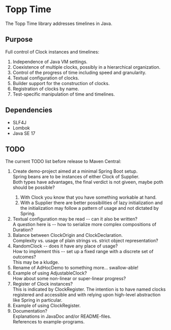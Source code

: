 # Topp Time

The Topp Time library addresses timelines in Java.

## Purpose

Full control of Clock instances and timelines:

1. Independence of Java VM settings.
2. Coexistence of multiple clocks, possibly in a hierarchical organization.
3. Control of the progress of time including speed and granularity.
4. Textual configuration of clocks.
5. Builder support for the construction of clocks.
6. Registration of clocks by name.
7. Test-specific manipulation of time and timelines.

## Dependencies

* SLF4J
* Lombok
* Java SE 17

## TODO

The current TODO list before release to Maven Central:

1. Create demo-project aimed at a minimal Spring Boot setup.\
   Spring beans are to be instances of either Clock of Supplier<Clock>.\
   Both types have advantages, the final verdict is not giveen, maybe poth should be possible?
   1. With Clock you know that you have something workable at hand.
   2. With a Supplier there are better possibilities of lazy initialization and the initialization may follow a pattern of usage and not dictated by Spring.
2. Textual configuration may be read -- can it also be written?\
   A question here is -- how to serialize more complex compositions of Duration?
3. Balance between ClockOrigin and ClockDeclaration.\
   Complexity vs. usage of plain strings vs. strict object representation?
4. RandomClock -- does it have any place of usage?\
   How to implement this -- set up a fixed range with a discrete set of outcomes?\
   This may be a kludge.
5. Rename of AdHocDemo to something more... swallow-able!
6. Example of using AdjustableClock?\
   How about some non-linear or super-linear progress?
7. Register of Clock instances?\
   This is indicated by ClockRegister. The intention is to have named clocks registered and accessible and with relying upon high-level abstraction like Spring in particular.
8. Example of using ClockRegister.
9. Documentation?\
   Explanations in JavaDoc and/or README-files.\
   References to example-programs.
